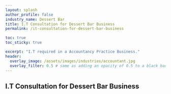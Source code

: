 ```yaml
---
layout: splash 
author_profile: false 
industry_name: Dessert Bar
title: I.T Consultation for Dessert Bar Business
permalink: /it-consultation-for-dessert-bar-business

toc: true
toc_sticky: true

excerpt: "I.T required in a Accountancy Practice Business."
header:
  overlay_image: /assets/images/industries/accountant.jpg
  overlay_filter: 0.5 # same as adding an opacity of 0.5 to a black background
---
```


## I.T Consultation for Dessert Bar Business